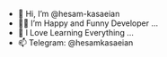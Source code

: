 - 👋 Hi, I’m @hesam-kasaeian
- 👀😄 I’m Happy and Funny Developer ...
- 🌱 I Love Learning Everything ...
- 📫 Telegram: @hesamkasaeian
